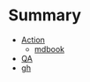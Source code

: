 # Summary

- [Action](./action/ReadMe.md)
  - [mdbook](./action/mdbook.md)
- [QA](./qa/ReadMe.md)
- [gh](./gh/ReadMe.md)
